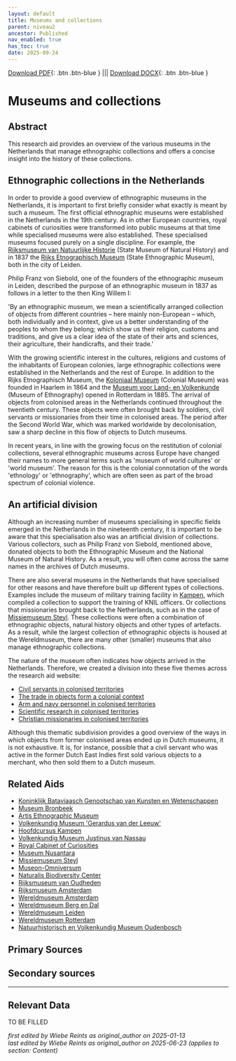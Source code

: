 ```yaml
---
layout: default
title: Museums and collections
parent: niveau2
ancestor: Published
nav_enabled: true
has_toc: true
date: 2025-09-24
--- 
```



[Download PDF](https://raw.githubusercontent.com/colonial-heritage/research-guides-dev/refs/heads/main/EXPORTS/published/PDF/niveau2/English/Museum.pdf){: .btn .btn-blue } |||    [Download DOCX](https://raw.githubusercontent.com/colonial-heritage/research-guides-dev/refs/heads/main/EXPORTS/published/DOCX/niveau2/English/Museum.docx){: .btn .btn-blue }


# Museums and collections


## Abstract

This research aid provides an overview of the various museums in the Netherlands that manage ethnographic collections and offers a concise insight into the history of these collections.

## Ethnographic collections in the Netherlands

 In order to provide a good overview of ethnographic museums in the Netherlands, it is important to first briefly consider what exactly is meant by such a museum. The first official ethnographic museums were established in the Netherlands in the 19th century. As in other European countries, royal cabinets of curiosities were transformed into public museums at that time while specialised museums were also established. These specialised museums focused purely on a single discipline. For example, the [Rijksmuseum van Natuurlijke Historie](https://app.colonialcollections.nl/en/research-aids/https%3A%2F%2Fn2t%252Enet%2Fark%3A%2F27023%2Fb897e22a1eae224b0ca13b5ec14d51cb) (State Museum of Natural History) and in 1837 the [Rijks Etnographisch Museum](https://app.colonialcollections.nl/en/research-aids/https%3A%2F%2Fn2t%252Enet%2Fark%3A%2F27023%2F77c1a0cf982b33b9e88073c4a704049b) (State Ethnographic Museum), both in the city of Leiden.

Philip Franz von Siebold, one of the founders of the ethnographic museum in Leiden, described the purpose of an ethnographic museum in 1837 as follows in a letter to the then King Willem I: 

  'By an ethnographic museum, we mean a scientifically arranged collection of objects from different countries – here mainly non-European – which, both individually and in context, give us a better understanding of the peoples to whom they belong; which show us their religion, customs and traditions, and give us a clear idea of the state of their arts and sciences, their agriculture, their handicrafts, and their trade.'

With the growing scientific interest in the cultures, religions and customs of the inhabitants of European colonies, large ethnographic collections were established in the Netherlands and the rest of Europe. In addition to the Rijks Etnographisch Museum, the [Koloniaal Museum](https://app.colonialcollections.nl/en/research-aids/https%3A%2F%2Fn2t%252Enet%2Fark%3A%2F27023%2Fba9397040f2cf7f618e2180fb6c90208) (Colonial Museum) was founded in Haarlem in 1864 and the [Museum voor Land- en Volkenkunde](https://app.colonialcollections.nl/en/research-aids/https%3A%2F%2Fn2t%252Enet%2Fark%3A%2F27023%2Fe2859af90871cee23d48d1467336b191) (Museum of Ethnography) opened in Rotterdam in 1885. The arrival of objects from colonised areas in the Netherlands continued throughout the twentieth century. These objects were often brought back by soldiers, civil servants or missionaries from their time in colonised areas. The period after the Second World War, which was marked worldwide by decolonisation, saw a sharp decline in this flow of objects to Dutch museums. 

In recent years, in line with the growing focus on the restitution of colonial collections, several ethnographic museums across Europe have changed their names to more general terms such as 'museum of world cultures' or 'world museum'. The reason for this is the colonial connotation of the words 'ethnology' or 'ethnography', which are often seen as part of the broad spectrum of colonial violence.

## An artificial division

Although an increasing number of museums specialising in specific fields emerged in the Netherlands in the nineteenth century, it is important to be aware that this specialisation also was an artificial division of collections. Various collectors, such as Philip Franz von Siebold, mentioned above, donated objects to both the Ethnographic Museum and the National Museum of Natural History. As a result, you will often come across the same names in the archives of Dutch museums.

There are also several museums in the Netherlands that have specialised for other reasons and have therefore built up different types of collections. Examples include the museum of military training facility in [Kampen](https://app.colonialcollections.nl/nl/research-aids/https%3A%2F%2Fn2t%252Enet%2Fark%3A%2F27023%2Ff6ea101de43dbfee244087c8bac58069), which compiled a collection to support the training of KNIL officers. Or collections that missionaries brought back to the Netherlands, such as in the case of [Missiemuseum Steyl](https://app.colonialcollections.nl/nl/research-aids/https%3A%2F%2Fn2t%252Enet%2Fark%3A%2F27023%2Fd2c658fef273decf748b392ab053f046). These collections were often a combination of ethnographic objects, natural history objects and other types of artefacts. As a result, while the largest collection of ethnographic objects is housed at the Wereldmuseum, there are many other (smaller) museums that also manage ethnographic collections.

The nature of the museum often indicates how objects arrived in the Netherlands. Therefore, we created a division into these five themes across the research aid website:

  - [Civil servants in colonised territories](https://app.colonialcollections.nl/nl/research-aids/https%3A%2F%2Fn2t%252Enet%2Fark%3A%2F27023%2F4f29663e147ee9c1ee7a9eb3019fca18)
  - [The trade in objects form a colonial context](https://app.colonialcollections.nl/nl/research-aids/https%3A%2F%2Fn2t%252Enet%2Fark%3A%2F27023%2Fa27519d4364922f3fcd460ffa5f479cf)
  - [Arm and navy personnel in colonised territories](https://app.colonialcollections.nl/nl/research-aids/https%3A%2F%2Fn2t%252Enet%2Fark%3A%2F27023%2F0ceff3da7d6bba371bb16767a65b619e)
  - [Scientific research in colonised territories](https://app.colonialcollections.nl/nl/research-aids/https%3A%2F%2Fn2t%252Enet%2Fark%3A%2F27023%2Feb4ff2b6b993f02054ba064a6389f39e)
  - [Christian missionaries in colonised territories](https://app.colonialcollections.nl/nl/research-aids/https%3A%2F%2Fn2t%252Enet%2Fark%3A%2F27023%2F41e407de73f6c70da371491009c52198)

Although this thematic subdivision provides a good overview of the ways in which objects from former colonised areas ended up in Dutch museums, it is not exhaustive. It is, for instance, possible that a civil servant who was active in the former Dutch East Indies first sold various objects to a merchant, who then sold them to a Dutch museum.


## Related Aids

 - [Koninklijk Bataviaasch Genootschap van Kunsten en Wetenschappen](niveau3/English/BGKW_20240905.yml)  
 - [Museum Bronbeek](niveau3/English/Bronbeek_20241002.yml)  
 - [Artis Ethnographic Museum](niveau3/English/EMArtis_20240712.yml)  
 - [Volkenkundig Museum 'Gerardus van der Leeuw'](niveau3/English/GerardusLeeuw_20250602.yml)  
 - [Hoofdcursus Kampen](niveau3/English/HoofdcursusKampen_20250513.yml)  
 - [Volkenkundig Museum Justinus van Nassau](niveau3/English/JustinusNassau_20250513.yml)  
 - [Royal Cabinet of Curiosities](niveau3/English/KKZ_20240417.yml)  
 - [Museum Nusantara](niveau3/English/MNusantara_20250225.yml)  
 - [Missiemuseum Steyl](niveau3/English/MissiemuseumSteyl_20241021.yml)  
 - [Museon-Omniversum](niveau3/English/Museon_20250513.yml)  
 - [Naturalis Biodiversity Center](niveau3/English/Naturalis_20270710.yml)  
 - [Rijksmuseum van Oudheden](niveau3/English/RMO_20241106.yml)  
 - [Rijksmuseum Amsterdam](niveau3/English/RijksmuseumAmsterdam_20240905.yml)  
 - [Wereldmuseum Amsterdam](niveau3/English/WMAmsterdam_20240809.yml)  
 - [Wereldmuseum Berg en Dal](niveau3/English/WMBergEnDal_20241001.yml)  
 - [Wereldmuseum Leiden](niveau3/English/WMLeiden_20240508.yml)  
 - [Wereldmuseum Rotterdam](niveau3/English/WMRotterdam_2040822.yml)  
 - [Natuurhistorisch en Volkenkundig Museum Oudenbosch](niveau3/English/MOudenbosch_20250603.yml)  

## Primary Sources

## Secondary sources



---
## Relevant Data 
TO BE FILLED

_first edited by Wiebe Reints as original_author on 2025-01-13_  
_last edited by Wiebe Reints as original_author on 2025-06-23
(applies to section: Content)_
        